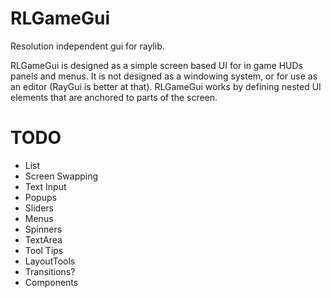# RLGameGui
Resolution independent gui for raylib.

RLGameGui is designed as a simple screen based UI for in game HUDs panels and menus. It is not designed as a windowing system, or for use as an editor (RayGui is better at that). RLGameGui works by defining nested UI elements that are anchored to parts of the screen.

# TODO
 * List
 * Screen Swapping
 * Text Input
 * Popups
 * Sliders
 * Menus
 * Spinners
 * TextArea
 * Tool Tips
 * LayoutTools
 * Transitions?
 * Components
